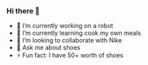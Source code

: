 ### Hi there 👋
- 🔭 I’m currently working on a robot 
- 🌱 I’m currently learning cook my own meals
- 👯 I’m looking to collaborate with Nike
- 💬 Ask me about shoes 
- ⚡ Fun fact: I have 50+ worth of shoes 

<!--
**Stefania1029/Stefania1029** is a ✨ _special_ ✨ repository because its `README.md` (this file) appears on your GitHub profile.

Here are some ideas to get you started:

- 🔭 I’m currently working on ...
- 🌱 I’m currently learning ...
- 👯 I’m looking to collaborate on ...
- 🤔 I’m looking for help with ...
- 💬 Ask me about ...
- 📫 How to reach me: ...
- 😄 Pronouns: ...
- ⚡ Fun fact: ...
-->
